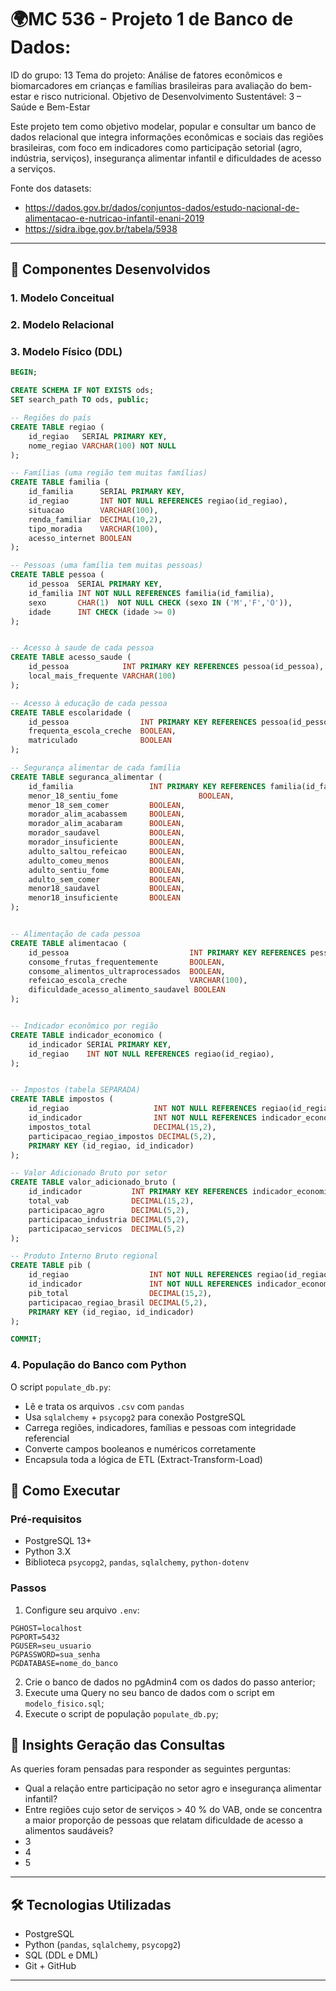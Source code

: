 # 🌍MC 536 - Projeto 1 de Banco de Dados:

ID do grupo: 13
Tema do projeto: Análise de fatores econômicos e biomarcadores em crianças e famílias brasileiras para avaliação do bem-estar e risco nutricional.
Objetivo de Desenvolvimento Sustentável: 3 – Saúde e Bem-Estar

Este projeto tem como objetivo modelar, popular e consultar um banco de dados relacional que integra informações econômicas e sociais das regiões brasileiras, com foco em indicadores como participação setorial (agro, indústria, serviços), insegurança alimentar infantil e dificuldades de acesso a serviços.

Fonte dos datasets: 
- https://dados.gov.br/dados/conjuntos-dados/estudo-nacional-de-alimentacao-e-nutricao-infantil-enani-2019
- https://sidra.ibge.gov.br/tabela/5938 


---

## 🧱 Componentes Desenvolvidos

### 1. Modelo Conceitual


### 2. Modelo Relacional


### 3. Modelo Físico (DDL)
```sql
BEGIN;

CREATE SCHEMA IF NOT EXISTS ods;
SET search_path TO ods, public;

-- Regiões do país
CREATE TABLE regiao (
    id_regiao   SERIAL PRIMARY KEY,
    nome_regiao VARCHAR(100) NOT NULL
);

-- Famílias (uma região tem muitas famílias)
CREATE TABLE familia (
    id_familia      SERIAL PRIMARY KEY,
    id_regiao       INT NOT NULL REFERENCES regiao(id_regiao),
    situacao        VARCHAR(100),
    renda_familiar  DECIMAL(10,2),
    tipo_moradia    VARCHAR(100),
    acesso_internet BOOLEAN
);

-- Pessoas (uma família tem muitas pessoas)
CREATE TABLE pessoa (
    id_pessoa  SERIAL PRIMARY KEY,
    id_familia INT NOT NULL REFERENCES familia(id_familia),
    sexo       CHAR(1)  NOT NULL CHECK (sexo IN ('M','F','O')),
    idade      INT CHECK (idade >= 0)
);


-- Acesso à saude de cada pessoa
CREATE TABLE acesso_saude (
    id_pessoa            INT PRIMARY KEY REFERENCES pessoa(id_pessoa),
    local_mais_frequente VARCHAR(100)
);

-- Acesso à educação de cada pessoa
CREATE TABLE escolaridade (
    id_pessoa                INT PRIMARY KEY REFERENCES pessoa(id_pessoa),
    frequenta_escola_creche  BOOLEAN,
    matriculado              BOOLEAN
);

-- Segurança alimentar de cada família
CREATE TABLE seguranca_alimentar (
    id_familia                 INT PRIMARY KEY REFERENCES familia(id_familia),
    menor_18_sentiu_fome                  BOOLEAN,
    menor_18_sem_comer         BOOLEAN,
    morador_alim_acabassem     BOOLEAN,
    morador_alim_acabaram      BOOLEAN,
    morador_saudavel           BOOLEAN,
    morador_insuficiente       BOOLEAN,
    adulto_saltou_refeicao     BOOLEAN,
    adulto_comeu_menos         BOOLEAN,
    adulto_sentiu_fome         BOOLEAN,
    adulto_sem_comer           BOOLEAN,
    menor18_saudavel           BOOLEAN,
    menor18_insuficiente       BOOLEAN
);


-- Alimentação de cada pessoa
CREATE TABLE alimentacao (
    id_pessoa                           INT PRIMARY KEY REFERENCES pessoa(id_pessoa),
    consome_frutas_frequentemente       BOOLEAN,
    consome_alimentos_ultraprocessados  BOOLEAN,
    refeicao_escola_creche              VARCHAR(100),
    dificuldade_acesso_alimento_saudavel BOOLEAN
);


-- Indicador econômico por região
CREATE TABLE indicador_economico (
    id_indicador SERIAL PRIMARY KEY,
    id_regiao    INT NOT NULL REFERENCES regiao(id_regiao),
);


-- Impostos (tabela SEPARADA)
CREATE TABLE impostos (
    id_regiao                   INT NOT NULL REFERENCES regiao(id_regiao),
    id_indicador                INT NOT NULL REFERENCES indicador_economico(id_indicador),
    impostos_total              DECIMAL(15,2),
    participacao_regiao_impostos DECIMAL(5,2),
    PRIMARY KEY (id_regiao, id_indicador)
);

-- Valor Adicionado Bruto por setor
CREATE TABLE valor_adicionado_bruto (
    id_indicador           INT PRIMARY KEY REFERENCES indicador_economico(id_indicador),
    total_vab              DECIMAL(15,2),
    participacao_agro      DECIMAL(5,2),
    participacao_industria DECIMAL(5,2),
    participacao_servicos  DECIMAL(5,2)
);

-- Produto Interno Bruto regional
CREATE TABLE pib (
    id_regiao                  INT NOT NULL REFERENCES regiao(id_regiao),
    id_indicador               INT NOT NULL REFERENCES indicador_economico(id_indicador),
    pib_total                  DECIMAL(15,2),
    participacao_regiao_brasil DECIMAL(5,2),
    PRIMARY KEY (id_regiao, id_indicador)
);

COMMIT;
```

### 4. População do Banco com Python
O script `populate_db.py`:
- Lê e trata os arquivos `.csv` com `pandas`
- Usa `sqlalchemy` + `psycopg2` para conexão PostgreSQL
- Carrega regiões, indicadores, famílias e pessoas com integridade referencial
- Converte campos booleanos e numéricos corretamente
- Encapsula toda a lógica de ETL (Extract-Transform-Load)

## 🚀 Como Executar

### Pré-requisitos

- PostgreSQL 13+
- Python 3.X
- Biblioteca `psycopg2`, `pandas`, `sqlalchemy`, `python-dotenv`

### Passos

1. Configure seu arquivo `.env`:
```env
PGHOST=localhost
PGPORT=5432
PGUSER=seu_usuario
PGPASSWORD=sua_senha
PGDATABASE=nome_do_banco
```

2. Crie o banco de dados no pgAdmin4 com os dados do passo anterior;
3. Execute uma Query no seu banco de dados com o script em `modelo_fisico.sql`;
4. Execute o script de população `populate_db.py`;

## 🧠 Insights Geração das Consultas

As queries foram pensadas para responder as seguintes perguntas:

- Qual a relação entre participação no setor agro e insegurança alimentar infantil?
- Entre regiões cujo setor de serviços > 40 % do VAB, onde se concentra a maior proporção de pessoas que relatam dificuldade de acesso a alimentos saudáveis?
- 3
- 4
- 5

---

## 🛠️ Tecnologias Utilizadas

- PostgreSQL
- Python (`pandas`, `sqlalchemy`, `psycopg2`)
- SQL (DDL e DML)
- Git + GitHub

---
